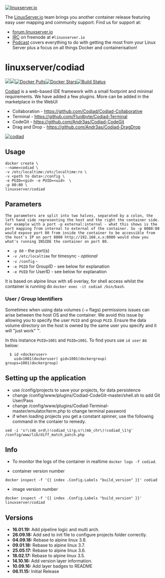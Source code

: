 [linuxserverurl]: https://linuxserver.io
[forumurl]: https://forum.linuxserver.io
[ircurl]: https://www.linuxserver.io/irc/
[podcasturl]: https://www.linuxserver.io/podcast/
[appurl]: http://codiad.com/
[hub]: https://hub.docker.com/r/linuxserver/codiad/

[![linuxserver.io](https://raw.githubusercontent.com/linuxserver/docker-templates/master/linuxserver.io/img/linuxserver_medium.png)][linuxserverurl]

The [LinuxServer.io][linuxserverurl] team brings you another container release featuring easy user mapping and community support. Find us for support at:
* [forum.linuxserver.io][forumurl]
* [IRC][ircurl] on freenode at `#linuxserver.io`
* [Podcast][podcasturl] covers everything to do with getting the most from your Linux Server plus a focus on all things Docker and containerisation!

# linuxserver/codiad
[![](https://images.microbadger.com/badges/version/linuxserver/codiad.svg)](https://microbadger.com/images/linuxserver/codiad "Get your own version badge on microbadger.com")[![](https://images.microbadger.com/badges/image/linuxserver/codiad.svg)](https://microbadger.com/images/linuxserver/codiad "Get your own image badge on microbadger.com")[![Docker Pulls](https://img.shields.io/docker/pulls/linuxserver/codiad.svg)][hub][![Docker Stars](https://img.shields.io/docker/stars/linuxserver/codiad.svg)][hub][![Build Status](https://ci.linuxserver.io/buildStatus/icon?job=Docker-Builders/x86-64/x86-64-codiad)](https://ci.linuxserver.io/job/Docker-Builders/job/x86-64/job/x86-64-codiad/)

[Codiad][appurl] is a web-based IDE framework with a small footprint and minimal requirements. We have added a few plugins. More can be added in the marketplace in the WebUI

* Collaboration - https://github.com/Codiad/Codiad-Collaborative
* Terminal - https://github.com/Fluidbyte/Codiad-Terminal
* CodeGit - https://github.com/Andr3as/Codiad-CodeGit
* Drag and Drop - https://github.com/Andr3as/Codiad-DragDrop


[![codiad](https://raw.githubusercontent.com/linuxserver/docker-templates/master/linuxserver.io/img/codiad.png)][appurl]

## Usage

```
docker create \
--name=codiad \
-v /etc/localtime:/etc/localtime:ro \
-v <path to data>:/config \
-e PGID=<gid> -e PUID=<uid>  \
-p 80:80 \
linuxserver/codiad
```

## Parameters

`The parameters are split into two halves, separated by a colon, the left hand side representing the host and the right the container side.
For example with a port -p external:internal - what this shows is the port mapping from internal to external of the container.
So -p 8080:80 would expose port 80 from inside the container to be accessible from the host's IP on port 8080
http://192.168.x.x:8080 would show you what's running INSIDE the container on port 80.`


* `-p 80` - the port(s)
* `-v /etc/localtime` for timesync - *optional*
* `-v /config` -
* `-e PGID` for GroupID - see below for explanation
* `-e PUID` for UserID - see below for explanation

It is based on alpine linux with s6 overlay, for shell access whilst the container is running do `docker exec -it codiad /bin/bash`.


### User / Group Identifiers

Sometimes when using data volumes (`-v` flags) permissions issues can arise between the host OS and the container. We avoid this issue by allowing you to specify the user `PUID` and group `PGID`. Ensure the data volume directory on the host is owned by the same user you specify and it will "just work" ™.

In this instance `PUID=1001` and `PGID=1001`. To find yours use `id user` as below:

```
  $ id <dockeruser>
    uid=1001(dockeruser) gid=1001(dockergroup) groups=1001(dockergroup)
```

## Setting up the application
* use /config/projects to save your projects, for data persistence
* change /config/www/plugins/Codiad-CodeGit-master/shell.sh to add Git User/Pass
* change /config/www/plugins/Codiad-Terminal-master/emulator/term.php to change terminal password
* if when loading projects you get a constant spinner, use the following command in the contaier to remedy.

`sed -i 's!\(mb_ord\)!codiad_\1!g;s!\(mb_chr\)!codiad_\1!g' /config/www/lib/diff_match_patch.php`

## Info

* To monitor the logs of the container in realtime `docker logs -f codiad`.

* container version number

`docker inspect -f '{{ index .Config.Labels "build_version" }}' codiad`

* image version number

`docker inspect -f '{{ index .Config.Labels "build_version" }}' linuxserver/codiad`



## Versions

+ **16.01.19:** Add pipeline logic and multi arch.
+ **26.09.18:** Add sed to init file to configure projects folder correctly.
+ **04.09.18:** Rebase to alpine linux 3.8.
+ **09.01.18:** Rebase to alpine linux 3.7.
+ **25.05.17:** Rebase to alpine linux 3.6.
+ **18.02.17:** Rebase to alpine linux 3.5.
+ **14.10.16:** Add version layer information.
+ **10.09.16:** Add layer badges to README
+ **06.11.15:** Initial Release
